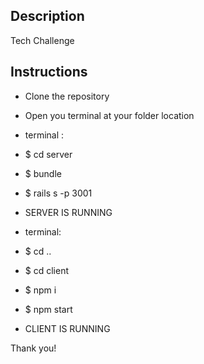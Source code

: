 
## Description

Tech Challenge


## Instructions

* Clone the repository
* Open you terminal at your folder location 
* terminal  : 
* $ cd server
* $ bundle
* $ rails s -p 3001
* SERVER IS RUNNING

* terminal:
* $ cd ..
* $ cd client
* $ npm i
* $ npm start
* CLIENT IS RUNNING

Thank you!
